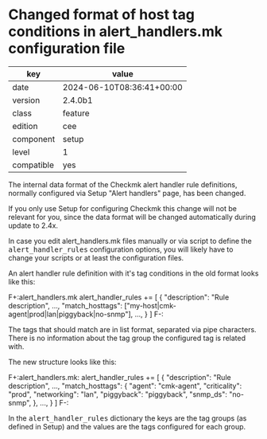 [//]: # (werk v2)
# Changed format of host tag conditions in alert_handlers.mk configuration file

key        | value
---------- | ---
date       | 2024-06-10T08:36:41+00:00
version    | 2.4.0b1
class      | feature
edition    | cee
component  | setup
level      | 1
compatible | yes

The internal data format of the Checkmk alert handler rule definitions,
normally configured via Setup "Alert handlers" page, has been changed.

If you only use Setup for configuring Checkmk this change will not be relevant
for you, since the data format will be changed automatically during update to
2.4x.

In case you edit alert_handlers.mk files manually or via script to define
the <tt>alert_handler_rules</tt> configuration options, you will
likely have to change your scripts or at least the configuration files.

An alert handler rule definition with it's tag conditions in the old format looks
like this:

F+:alert_handlers.mk
alert_handler_rules += [
    {
     "description": "Rule description",
     ...,
     "match_hosttags": ["my-host|cmk-agent|prod|lan|piggyback|no-snmp"],
     ...,
    }
]
F-:

The tags that should match are in list format, separated via pipe characters.
There is no information about the tag group the configured tag is related with.

The new structure looks like this:

F+:alert_handlers.mk:
alert_handler_rules += [
    {
     "description": "Rule description",
     ...,
     "match_hosttags": {
                        "agent": "cmk-agent",
                        "criticality": "prod",
                        "networking": "lan",
                        "piggyback": "piggyback",
                        "snmp_ds": "no-snmp",
                       },
     ...,
    }
]
F-:

In the <tt>alert_handler_rules</tt> dictionary the keys are the tag groups (as
defined in Setup) and the values are the tags configured for each group.
